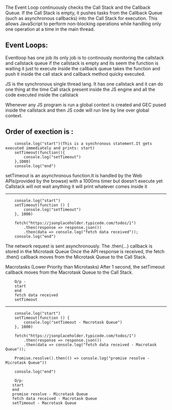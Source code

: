 The Event Loop continuously checks the Call Stack and the Callback Queue. If the Call Stack is empty, it pushes tasks from the Callback Queue (such as asynchronous callbacks) into the Call Stack for execution. This allows JavaScript to perform non-blocking operations while handling only one operation at a time in the main thread.

Event Loops:
--------------------------------------------------------------------------------------------------
Eventloop has one job its only job is to continously monitoring the callstack and callstack queue if the callstack is empty and its seem the function is waiting it just to execute inside the callback queue takes the function and push it inside the call stack and callback method quicky executed.

JS is the synchronous single thread lang. 
It has one callstack and it can do one thing at the time 
Call stack present inside the JS engine and all the code executed inside the callstack

Whenever any JS program is run a global context is created and GEC pused inside the callstack and then JS code will run line by line over global context.

Order of exection is :
---------------------------------------------------------------------------------------------------

        console.log("start")(This is a synchronous statement.It gets executed immediately and prints: start)
        setTimeout(function(){
            console.log("setTimeout")
        },1000)
        console.log("end")

setTimeout is an asynchronous function.It is handled by the Web APIs(provided by the browse) with a 1000ms timer but doesn’t execute yet
Callstack will not wait anything it will print whatever comes inside it 

---------------------------------------------------------------------------------------------------

        console.log("start")
        setTimeout(function () {
            console.log("setTimeout")
        }, 1000)

        fetch("https://jsonplaceholder.typicode.com/todos/1")
            .then(response => response.json())
            .then(data => console.log("fetch data received"));
        console.log("end")    

The network request is sent asynchronously. The .then(...) callback is stored in the Microtask Queue
Once the API response is received, the fetch .then() callback moves from the Microtask Queue to the Call Stack.

Macrotasks (Lower Priority than Microtasks)
After 1 second, the setTimeout callback moves from the Macrotask Queue to the Call Stack.

        O/p - 
        start
        end
        fetch data received
        setTimeout

-----------------------------------------------------------------------------------------------------

        console.log("start")
        setTimeout(function () {
            console.log("setTimeout - Macrotask Queue")
        }, 1000)

        fetch("https://jsonplaceholder.typicode.com/todos/1")
            .then(response => response.json())
            .then(data => console.log("fetch data received - Macrotask Queue"));

        Promise.resolve().then(() => console.log("promise resolve - Microtask Queue"))

        console.log("end")

        O/p-
       start
       end
       promise resolve - Microtask Queue
       fetch data received - Macrotask Queue
       setTimeout - Macrotask Queue
